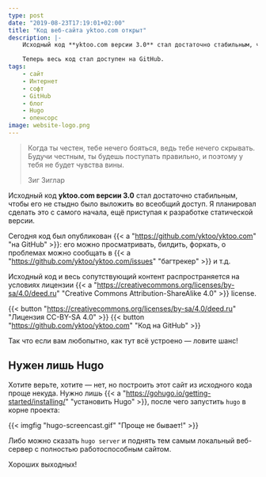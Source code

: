 ```yaml
---
type: post
date: "2019-08-23T17:19:01+02:00"
title: "Код веб-сайта yktoo.com открыт"
description: |-
    Исходный код **yktoo.com версии 3.0** стал достаточно стабильным, чтобы его не стыдно было выложить во всеобщий доступ. Я планировал сделать это с самого начала.

    Теперь весь код стал доступен на GitHub.
tags:
    - сайт
    - Интернет
    - софт
    - GitHub
    - блог
    - Hugo
    - опенсорс
image: website-logo.png
---
```


> Когда ты честен, тебе нечего бояться, ведь тебе нечего скрывать. Будучи честным, ты будешь поступать правильно, и поэтому у тебя не будет чувства вины.
> <footer class="blockquote-footer">Зиг Зиглар</footer>

Исходный код **yktoo.com версии 3.0** стал достаточно стабильным, чтобы его не стыдно было выложить во всеобщий доступ. Я планировал сделать это с самого начала, ещё приступая к разработке статической версии.

Сегодня код был опубликован {{< a "https://github.com/yktoo/yktoo.com" "на GitHub" >}}: его можно просматривать, билдить, форкать, о проблемах можно сообщать в {{< a "https://github.com/yktoo/yktoo.com/issues" "багтрекер" >}} и т.д.

Исходный код и весь сопутствующий контент распространяется на условиях лицензии {{< a "https://creativecommons.org/licenses/by-sa/4.0/deed.ru" "Creative Commons Attribution-ShareAlike 4.0" >}} license.

{{< button "https://creativecommons.org/licenses/by-sa/4.0/deed.ru" "<i class='fab fa-creative-commons'></i><i class='fab fa-creative-commons-by'></i><i class='fab fa-creative-commons-sa bycon'></i>Лицензия CC-BY-SA 4.0" >}}
{{< button "https://github.com/yktoo/yktoo.com" "<i class='fab fa-github bycon'></i>Код на GitHub" >}}

Так что если вам любопытно, как тут всё устроено — ловите шанс!


## Нужен лишь Hugo

Хотите верьте, хотите — нет, но построить этот сайт из исходного кода проще некуда. Нужно лишь {{< a "https://gohugo.io/getting-started/installing/" "установить Hugo" >}}, после чего запустить `hugo` в корне проекта:

{{< imgfig "hugo-screencast.gif" "Проще не бывает!" >}}

Либо можно сказать `hugo server` и поднять тем самым локальный веб-сервер с полностью работоспособным сайтом.

Хороших выходных!